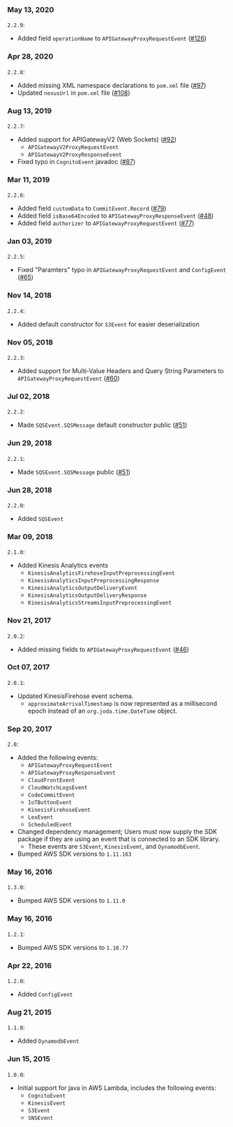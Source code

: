 ### May 13, 2020
`2.2.9`:
- Added field `operationName` to `APIGatewayProxyRequestEvent` ([#126](https://github.com/aws/aws-lambda-java-libs/pull/126))

### Apr 28, 2020
`2.2.8`:
- Added missing XML namespace declarations to `pom.xml` file ([#97](https://github.com/aws/aws-lambda-java-libs/issues/97))
- Updated `nexusUrl` in `pom.xml` file ([#108](https://github.com/aws/aws-lambda-java-libs/issues/108))

### Aug 13, 2019
`2.2.7`:
- Added support for APIGatewayV2 (Web Sockets) ([#92](https://github.com/aws/aws-lambda-java-libs/issues/92))
  - `APIGatewayV2ProxyRequestEvent`
  - `APIGatewayV2ProxyResponseEvent`
- Fixed typo in `CognitoEvent` javadoc ([#87](https://github.com/aws/aws-lambda-java-libs/issues/87))

### Mar 11, 2019
`2.2.6`:
- Added field `customData` to `CommitEvent.Record` ([#79](https://github.com/aws/aws-lambda-java-libs/issues/79))
- Added field `isBase64Encoded` to `APIGatewayProxyResponseEvent` ([#48](https://github.com/aws/aws-lambda-java-libs/issues/48))
- Added field `authorizer` to `APIGatewayProxyRequestEvent` ([#77](https://github.com/aws/aws-lambda-java-libs/issues/77))

### Jan 03, 2019
`2.2.5`:
- Fixed "Paramters" typo in `APIGatewayProxyRequestEvent` and `ConfigEvent` ([#65](https://github.com/aws/aws-lambda-java-libs/issues/65))

### Nov 14, 2018
`2.2.4`:
- Added default constructor for `S3Event` for easier deserialization

### Nov 05, 2018
`2.2.3`:
- Added support for Multi-Value Headers and Query String Parameters to `APIGatewayProxyRequestEvent` ([#60](https://github.com/aws/aws-lambda-java-libs/issues/60))

### Jul 02, 2018
`2.2.2`:
- Made `SQSEvent.SQSMessage` default constructor public ([#51](https://github.com/aws/aws-lambda-java-libs/issues/51))

### Jun 29, 2018
`2.2.1`:
- Made `SQSEvent.SQSMessage` public ([#51](https://github.com/aws/aws-lambda-java-libs/issues/51))

### Jun 28, 2018
`2.2.0`:
- Added `SQSEvent`

### Mar 09, 2018
`2.1.0`:
- Added Kinesis Analytics events
  - `KinesisAnalyticsFirehoseInputPreprocessingEvent`
  - `KinesisAnalyticsInputPreprocessingResponse`
  - `KinesisAnalyticsOutputDeliveryEvent`
  - `KinesisAnalyticsOutputDeliveryResponse`
  - `KinesisAnalyticsStreamsInputPreprocessingEvent`

### Nov 21, 2017
`2.0.2`:
- Added missing fields to `APIGatewayProxyRequestEvent` ([#46](https://github.com/aws/aws-lambda-java-libs/issues/46))

### Oct 07, 2017
`2.0.1`:
- Updated KinesisFirehose event schema.
  - `approximateArrivalTimestamp` is now represented as a millisecond epoch instead of an `org.joda.time.DateTime` object.

### Sep 20, 2017
`2.0`:
- Added the following events:
  - `APIGatewayProxyRequestEvent`
  - `APIGatewayProxyResponseEvent`
  - `CloudFrontEvent`
  - `CloudWatchLogsEvent`
  - `CodeCommitEvent`
  - `IoTButtonEvent`
  - `KinesisFirehoseEvent`
  - `LexEvent`
  - `ScheduledEvent`
- Changed dependency management; Users must now supply the SDK package if they are using an event that is connected to an SDK library.
  - These events are `S3Event`, `KinesisEvemt`, and `DynamodbEvent`.
- Bumped AWS SDK versions to `1.11.163`


### May 16, 2016
`1.3.0`:
- Bumped AWS SDK versions to `1.11.0`

### May 16, 2016
`1.2.1`:
- Bumped AWS SDK versions to `1.10.77`

### Apr 22, 2016
`1.2.0`:
- Added `ConfigEvent`

### Aug 21, 2015
`1.1.0`:
- Added `DynamodbEvent`

### Jun 15, 2015
`1.0.0`:
- Initial support for java in AWS Lambda, includes the following events:
  - `CognitoEvent`
  - `KinesisEvent`
  - `S3Event`
  - `SNSEvent`

